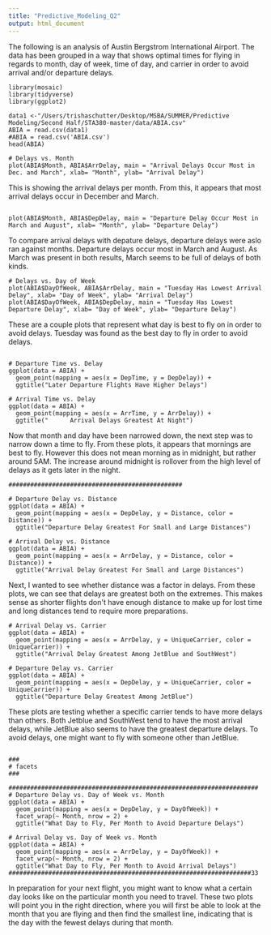```yaml
---
title: "Predictive_Modeling_Q2"
output: html_document
---
```

The following is an analysis of Austin Bergstrom International Airport. The data
has been grouped in a way that shows optimal times for flying in regards to 
month, day of week, time of day, and carrier in order to avoid arrival and/or
departure delays.

```{r, echo=TRUE}
library(mosaic)
library(tidyverse)
library(ggplot2)

data1 <-"/Users/trishaschutter/Desktop/MSBA/SUMMER/Predictive Modeling/Second Half/STA380-master/data/ABIA.csv"
ABIA = read.csv(data1)
#ABIA = read.csv('ABIA.csv')
head(ABIA)

# Delays vs. Month
plot(ABIA$Month, ABIA$ArrDelay, main = "Arrival Delays Occur Most in Dec. and March", xlab= "Month", ylab= "Arrival Delay")
```
This is showing the arrival delays per month. From this, it appears that most arrival delays occur in December and March.
```{r, echo=TRUE}

plot(ABIA$Month, ABIA$DepDelay, main = "Departure Delay Occur Most in March and August", xlab= "Month", ylab= "Departure Delay")
```
To compare arrival delays with depature delays, departure delays were aslo ran against months. Departure delays occur most in March and August. As March was present in both results, March seems to be full of delays of both kinds.
```{r, echo=TRUE}
# Delays vs. Day of Week
plot(ABIA$DayOfWeek, ABIA$ArrDelay, main = "Tuesday Has Lowest Arrival Delay", xlab= "Day of Week", ylab= "Arrival Delay")
plot(ABIA$DayOfWeek, ABIA$DepDelay, main = "Tuesday Has Lowest Departure Delay", xlab= "Day of Week", ylab= "Departure Delay")
```
These are a couple plots that represent what day is best to fly on in order to avoid delays. Tuesday was found as the best day to fly in order to avoid delays.

```{r, echo=TRUE}

# Departure Time vs. Delay
ggplot(data = ABIA) + 
  geom_point(mapping = aes(x = DepTime, y = DepDelay)) +
  ggtitle("Later Departure Flights Have Higher Delays")

# Arrival Time vs. Delay
ggplot(data = ABIA) + 
  geom_point(mapping = aes(x = ArrTime, y = ArrDelay)) +
  ggtitle("      Arrival Delays Greatest At Night")
```
Now that month and day have been narrowed down, the next step was to narrow down a time to fly. From these plots, it appears that mornings are best to fly. However this does not mean morning as in midnight, but rather around 5AM. The increase around midnight is rollover from the high level of delays as it gets later in the night.

```{r, echo=TRUE}
################################################

# Departure Delay vs. Distance
ggplot(data = ABIA) + 
  geom_point(mapping = aes(x = DepDelay, y = Distance, color = Distance)) + 
  ggtitle("Departure Delay Greatest For Small and Large Distances")

# Arrival Delay vs. Distance
ggplot(data = ABIA) + 
  geom_point(mapping = aes(x = ArrDelay, y = Distance, color = Distance)) + 
  ggtitle("Arrival Delay Greatest For Small and Large Distances")
```
Next, I wanted to see whether distance was a factor in delays. From these plots, we can see that delays are greatest both on the extremes. This makes sense as shorter flights don't have enough distance to make up for lost time and long distances tend to require more preparations.

```{r, echo=TRUE}
# Arrival Delay vs. Carrier
ggplot(data = ABIA) + 
  geom_point(mapping = aes(x = ArrDelay, y = UniqueCarrier, color = UniqueCarrier)) + 
  ggtitle("Arrival Delay Greatest Among JetBlue and SouthWest")

# Departure Delay vs. Carrier
ggplot(data = ABIA) + 
  geom_point(mapping = aes(x = DepDelay, y = UniqueCarrier, color = UniqueCarrier)) + 
  ggtitle("Departure Delay Greatest Among JetBlue")
```
These plots are testing whether a specific carrier tends to have more delays than others. Both Jetblue and SouthWest tend to have the most arrival delays, while JetBlue also seems to have the greatest departure delays. To avoid delays, one might want to fly with someone other than JetBlue.

```{r, echo=TRUE}

###
# facets
###

#####################################################################
# Departure Delay vs. Day of Week vs. Month
ggplot(data = ABIA) + 
  geom_point(mapping = aes(x = DepDelay, y = DayOfWeek)) + 
  facet_wrap(~ Month, nrow = 2) +
  ggtitle("What Day to Fly, Per Month to Avoid Departure Delays")

# Arrival Delay vs. Day of Week vs. Month
ggplot(data = ABIA) + 
  geom_point(mapping = aes(x = ArrDelay, y = DayOfWeek)) + 
  facet_wrap(~ Month, nrow = 2) +
  ggtitle("What Day to Fly, Per Month to Avoid Arrival Delays")
###################################################################33
```
In preparation for your next flight, you might want to know what a certain day looks like on the particular month you need to travel. These two plots will point you in the right direction, where you will first be able to look at the month that you are flying and then find the smallest line, indicating that is the day with the fewest delays during that month.
